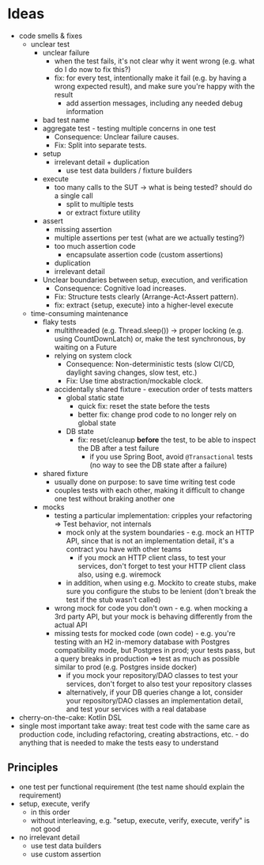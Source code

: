 # Ideas
* code smells & fixes
  * unclear test
    * unclear failure
      * when the test fails, it's not clear why it went wrong (e.g. what do I do now to fix this?)
      * fix: for every test, intentionally make it fail (e.g. by having a wrong expected result), and make sure you're happy with the result
        * add assertion messages, including any needed debug information
    * bad test name
    * aggregate test - testing multiple concerns in one test
      * Consequence: Unclear failure causes.
      * Fix: Split into separate tests.
    * setup
      * irrelevant detail + duplication
        * use test data builders / fixture builders
    * execute
      * too many calls to the SUT -> what is being tested? should do a single call
        * split to multiple tests
        * or extract fixture utility
    * assert
      * missing assertion
      * multiple assertions per test (what are we actually testing?)
      * too much assertion code
        * encapsulate assertion code (custom assertions)
      * duplication
      * irrelevant detail
    * Unclear boundaries between setup, execution, and verification
      * Consequence: Cognitive load increases.
      * Fix: Structure tests clearly (Arrange-Act-Assert pattern).
      * fix: extract {setup, execute} into a higher-level execute
  * time-consuming maintenance
    * flaky tests
      * multithreaded (e.g. Thread.sleep()) -> proper locking (e.g. using CountDownLatch) or, make the test synchronous, by waiting on a Future
      * relying on system clock
        * Consequence: Non-deterministic tests (slow CI/CD, daylight saving changes, slow test, etc.)
        * Fix: Use time abstraction/mockable clock.
      * accidentally shared fixture - execution order of tests matters
        * global static state
          * quick fix: reset the state before the tests
          * better fix: change prod code to no longer rely on global state
        * DB state
          * fix: reset/cleanup **before** the test, to be able to inspect the DB after a test failure
            * if you use Spring Boot, avoid `@Transactional` tests (no way to see the DB state after a failure)
    * shared fixture
      * usually done on purpose: to save time writing test code
      * couples tests with each other, making it difficult to change one test without braking another one
    * mocks
      * testing a particular implementation: cripples your refactoring => Test behavior, not internals
        * mock only at the system boundaries - e.g. mock an HTTP API, since that is not an implementation detail, it's a contract you have with other teams
          * if you mock an HTTP client class, to test your services, don't forget to test your HTTP client class also, using e.g. wiremock
        * in addition, when using e.g. Mockito to create stubs, make sure you configure the stubs to be lenient (don't break the test if the stub wasn't called)
      * wrong mock for code you don't own - e.g. when mocking a 3rd party API, but your mock is behaving differently from the actual API
      * missing tests for mocked code (own code) - e.g. you're testing with an H2 in-memory database with Postgres compatibility mode, but Postgres in prod; your tests pass, but a query breaks in production => test as much as possible similar to prod (e.g. Postgres inside docker)
        * if you mock your repository/DAO classes to test your services, don't forget to also test your repository classes
        * alternatively, if your DB queries change a lot, consider your repository/DAO classes an implementation detail, and test your services with a real database
* cherry-on-the-cake: Kotlin DSL
* single most important take away: treat test code with the same care as production code, including refactoring, creating abstractions, etc. - do anything that is needed to make the tests easy to understand

## Principles
* one test per functional requirement (the test name should explain the requirement)
* setup, execute, verify
  * in this order
  * without interleaving, e.g. "setup, execute, verify, execute, verify" is not good
* no irrelevant detail
  * use test data builders
  * use custom assertion
